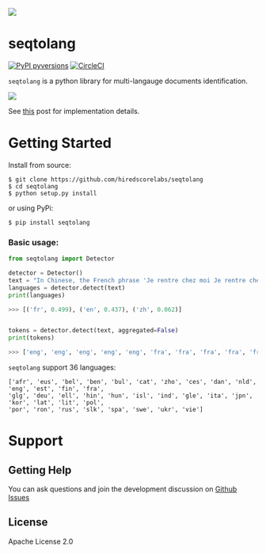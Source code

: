![](media/logo.png)

# seqtolang

[![PyPI pyversions](https://img.shields.io/badge/python-3.6%20%7C%203.7-blue)](https://img.shields.io/badge/python-3.6%20%7C%203.7-blue)
[![CircleCI](https://circleci.com/gh/hiredscorelabs/seqtolang.svg?style=svg)](https://circleci.com/gh/hiredscorelabs/seqtolang)

`seqtolang` is a python library for multi-langauge documents identification.

![](media/example.png)

See [this](https://medium.com/hiredscore-engineering/multi-language-documents-identification-93223af83e01) post for implementation details.


# Getting Started

Install from source:

```
$ git clone https://github.com/hiredscorelabs/seqtolang
$ cd seqtolang
$ python setup.py install
```

or using PyPi:

```
$ pip install seqtolang
```

### Basic usage:

```python
from seqtolang import Detector

detector = Detector()
text = "In Chinese, the French phrase 'Je rentre chez moi Je rentre chez moi' will be '我正在回家'"
languages = detector.detect(text)
print(languages)

>>> [('fr', 0.499), ('en', 0.437), ('zh', 0.062)]


tokens = detector.detect(text, aggregated=False)
print(tokens)

>>> ['eng', 'eng', 'eng', 'eng', 'eng', 'fra', 'fra', 'fra', 'fra', 'fra', 'fra', 'fra', 'fra', 'eng', 'eng', 'zho']

```

`seqtolang` support 36 languages:
```
['afr', 'eus', 'bel', 'ben', 'bul', 'cat', 'zho', 'ces', 'dan', 'nld', 'eng', 'est', 'fin', 'fra', 
'glg', 'deu', 'ell', 'hin', 'hun', 'isl', 'ind', 'gle', 'ita', 'jpn', 'kor', 'lat', 'lit', 'pol', 
'por', 'ron', 'rus', 'slk', 'spa', 'swe', 'ukr', 'vie']

```


# Support

## Getting Help

You can ask questions and join the development discussion on [Github Issues](https://github.com/hiredscorelabs/seqtolang/issues)


## License

Apache License 2.0

